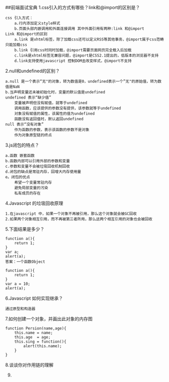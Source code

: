 ##前端面试宝典
1.css引入的方式有哪些？link和@import的区别是？

    css 引入方式：
        a.行内添加定义style样式
        b.页面头部内嵌调用和外面连接调用 其中外面引用有两种:link 和@import
    Link 和@import的区别
        a.link 是xhtml标签，除了加载css还可以定义RSS等其他事务，@import属于css范畴只能加载css
        b.link 引用css时同时加载，@import需要页面网页完全载入后加载
        c.link是xhtml标签无兼容问题，@import是CSS2.1提出的，低版本的浏览器不支持
        d.link支持使用javascript 控制DOM去改变样式，@import不支持
2.null和undefined的区别？

    a.null 是一个表示“无"的对象，转为数值是0，undefined表示一个”无"的原始值，转为数值是NaN
    b.当声明变量还未被初始化时，变量的默认值是undefined
    undefined 表示“缺少值”
        变量被声明但没有赋值，就等于undefined
        调用函数，应该提供的参数没有提供，该参数就等于undefined
        对象没有赋值的属性，该属性的值为undefined
        函数没有返回值时，默认返回undefined
    null 表示“没有对象”
        作为函数的参数，表示该函数的参数不是对象
        作为对象原型链的终点
3.js闭包的特点？
    
    a.函数 嵌套函数
    b.函数内部可以引用外部的参数和变量
    c.参数和变量不会被垃圾回收机制回收
    d.闭包的缺点是常驻内存，回增大内存使用量
    e。闭包的优点
        希望一个变量常驻内存
        避免局部变量的污染
        私有成员的存在
4.Javascript 的垃圾回收原理

    1.在javascript 中，如果一个对象不再被引用，那么这个对象就会被GC回收
    2.如果两个对象相互引用，而不再被第三者所用，那么这两个相互引用的对象也会被回收
    
5.下面结果是多少？
    
    function a(){
        return 1;
    }
    var a;
    alert(a);
    答案：一个函数Object

    function a(){
        return 1;
    }
    var a = 10;
    alert(a);
    
6.Javascript 如何实现继承？
    
    通过原型和构造器

7.如何创建一个对象，并画出此对象的内存图
    
    function Persion(name,age){
        this.name = name;
        this.age  = age;
        this.sing = function(){
            alert(this.name);
        }
    }
8.谈谈你对作用链的理解

9.
    
    
    
        
    
